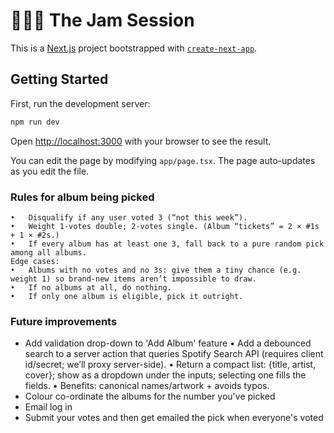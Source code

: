 # 🍯🍓🍇 The Jam Session

This is a [Next.js](https://nextjs.org) project bootstrapped with [`create-next-app`](https://nextjs.org/docs/app/api-reference/cli/create-next-app).

## Getting Started

First, run the development server:

```bash
npm run dev
```

Open [http://localhost:3000](http://localhost:3000) with your browser to see the result.

You can edit the page by modifying `app/page.tsx`. The page auto-updates as you edit the file.

### Rules for album being picked
	•	Disqualify if any user voted 3 (“not this week”).
	•	Weight 1-votes double; 2-votes single. (Album “tickets” = 2 × #1s + 1 × #2s.)
	•	If every album has at least one 3, fall back to a pure random pick among all albums.
	Edge cases:
	•	Albums with no votes and no 3s: give them a tiny chance (e.g. weight 1) so brand-new items aren’t impossible to draw.
	•	If no albums at all, do nothing.
	•	If only one album is eligible, pick it outright.

### Future improvements
 
 - Add validation drop-down to 'Add Album' feature
    •	Add a debounced search to a server action that queries Spotify Search API (requires client id/secret; we’ll proxy server-side).
	•	Return a compact list: {title, artist, cover}; show as a dropdown under the inputs; selecting one fills the fields.
	•	Benefits: canonical names/artwork + avoids typos.
- Colour co-ordinate the albums for the number you've picked
- Email log in
- Submit your votes and then get emailed the pick when everyone's voted
